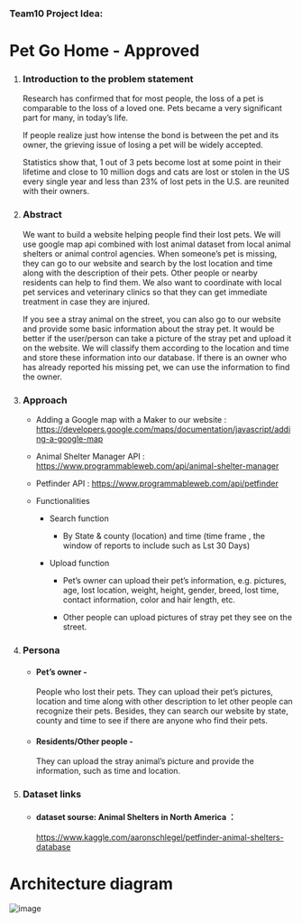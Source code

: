 ### Team10 Project Idea: 

# Pet Go Home - Approved 

1. ### Introduction to the problem statement
    Research has confirmed that for most people, the loss of a pet is comparable to the loss of a loved one. Pets became a very significant part for many, in today’s life.<br />
    
    If people realize just how intense the bond is between the pet and its owner, the grieving issue of losing a pet will be widely accepted. <br />

    Statistics show that, 1 out of 3 pets become lost at some point in their lifetime and close to 10 million dogs and cats are lost or stolen in the US every single year and less than 23% of lost pets in the U.S. are reunited with their owners.

2. ### Abstract
    We want to build a website helping people find their lost pets. We will use google map api combined with lost animal dataset from local animal shelters or animal control agencies. When someone’s pet is missing, they can go to our website and search by the lost location and time along with the description of their pets. Other people or nearby residents can help to find them. We also want to coordinate with local pet services and veterinary clinics so that they can get immediate treatment in case they are injured.<br />

    If you see a stray animal on the street, you can also go to our website and provide some basic information about the stray pet. It would be better if the user/person can take a picture of the stray pet and upload it on the website. We will classify them according to the location and time and store these information into our database. If there is an owner who has already reported his missing pet, we can use the information to find the owner.

3. ### Approach
    * Adding a Google map with a Maker to our website : https://developers.google.com/maps/documentation/javascript/adding-a-google-map

    * Animal Shelter Manager API : https://www.programmableweb.com/api/animal-shelter-manager

    * Petfinder API : https://www.programmableweb.com/api/petfinder

    * Functionalities
        * Search function
            * By State & county (location) and time (time frame , the window of reports to include such as Lst 30 Days)

        * Upload function
            * Pet’s owner can upload their pet’s information, e.g. pictures, age, lost location, weight, height, gender, breed, lost time, contact information, color and hair length, etc.

            * Other people can upload pictures of stray pet they see on the street.

4. ### Persona
    * #### Pet’s owner - 
        People who lost their pets. They can upload their pet’s pictures, location and time along with other description to let other people can recognize their pets. Besides, they can search our website by state, county and time to see if there are anyone who find their pets.

    * #### Residents/Other people -
        They can upload the stray animal’s picture and provide the information, such as time and location.

5. ### Dataset links
    * #### dataset sourse: Animal Shelters in North America ：
        https://www.kaggle.com/aaronschlegel/petfinder-animal-shelters-database
        
        
# Architecture diagram
![image](https://user-images.githubusercontent.com/28977052/110420358-fa987800-804f-11eb-87d9-f8c262e90ab2.png)
